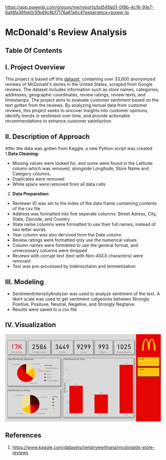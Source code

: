 https://app.powerbi.com/groups/me/reports/bd549a01-0f8b-4c16-91e7-6afdfa38feb0/5fb49c8b17176a61a6c4?experience=power-bi


# McDonald's Review Analysis

## Table Of Contents

## I. Project Overview
This project is based off this [dataset](https://www.kaggle.com/datasets/nelgiriyewithana/mcdonalds-store-reviews), containing over 33,000 anonymized reviews of McDonald's stores in the United States, scraped from Google reviews. The dataset includes information such as store names, categories, addresses, geographic coordinates, review ratings, review texts, and timestamps. The project aims to evaluate customer sentiment based on the text gotten from the reviews. By analyzing textual data from customer reviews, this project seeks to uncover insights into customer opinions, identify trends in sentiment over time, and provide actionable recommendations to enhance customer satisfaction.

## II. Description of Approach
After the data was gotten from Kaggle, a new Python script was created
1.**Data Cleaning:**
- Missing values were looked for, and some were found in the Latitude column which was removed, alongside Longitude, Store Name and Category columns.
- Duplicates were removed
- White space were removed from all data cells

 
2. **Data Preparation:**
- Reviewer ID was set to the index of the data frame containing contents of the csv file
- Address was formatted into five seperate columns: Street Adress, City, State,  Zipcode, and Country
- State name columns were formatted to use their full names, instead of two letter words.
- Year column was also dervived form the Date column
- Review ratings were formatted only use the numerical values
- Column names were formatted to use the general format, and unnecessary columns were dropped
- Reviews with corrupt text (text with Non-ASCII characters) were removed
- Text was pre-processed by toeknixztaion and lemmetization

## III. Modeling
- SentimentIntensityAnalyzer was used to analyze sentiment of the text. A likert scale was used to get sentiment catgeoires between Strongly Positive, Posituve, Neutral, Negative, and Strongly Negtaive.
- Results were saved to a csv file

## IV. Visualization
![Dashboard](Overview_page.png)

## References 
1. https://www.kaggle.com/datasets/nelgiriyewithana/mcdonalds-store-reviews 
